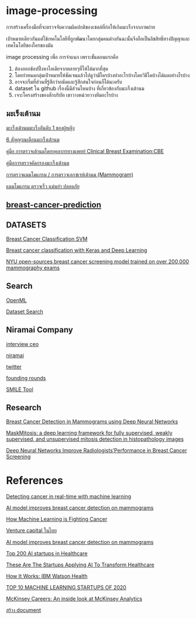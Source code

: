 # image-processing
การสร้างเครื่องมือที่จะตรวจจับความผิดปกติของเซลล์ที่ก่อให้เกิดมะเร็งจากภาพถ่าย

เป้าหมายเดียวกันแต่ใช้เทคโนโลยีที่ถูกพัฒนาโดยกลุ่มคนต่างกันฉะนั้นจึงถือเป็นลิขสิทธิ์ทางปัญญาและเทคโนโลยีของใครของมัน

image processing เพื่อ การจำแนก
เพราะขั้นตอนแรกคือ
1. ต้องออกช้อปปิ้งหาไอเดียจากหลายๆที่ให้ได้มากที่สุด
2. โดยกำหนดกลุ่มเป้าหมายให้ชัดเจนแล้วไปดูว่ามีใครบ้างทำอะไรบ้างโดยวิธีใดบ้างได้ผลอย่างไรบ้าง
3. อาจจะเริ่มที่ส่วนที่รู้สึกว่าถนัดและรู้สึกสนใจก่อนก็ได้นะครับ
4. dataset ใน github เรื่องนี้มีส่วนไหนบ้าง ที่เกี่ยวข้องกับมะเร็งเต้านม
5. เจาะโครงสร้างของสักบริบัท เขาวางหน่วยวางทีมอะไรบ้าง 

## มะเร็งเต้านม
[มะเร็งเต้านมมะเร็งอันดับ 1 ของผู้หญิง](https://www.sikarin.com/content/detail/461/%E0%B9%82%E0%B8%A3%E0%B8%84%E0%B8%A1%E0%B8%B0%E0%B9%80%E0%B8%A3%E0%B9%87%E0%B8%87%E0%B9%80%E0%B8%95%E0%B9%89%E0%B8%B2%E0%B8%99%E0%B8%A1-%E0%B8%A1%E0%B8%B0%E0%B9%80%E0%B8%A3%E0%B9%87%E0%B8%87%E0%B8%AD%E0%B8%B1%E0%B8%99%E0%B8%94%E0%B8%B1%E0%B8%9A-1-%E0%B8%82%E0%B8%AD%E0%B8%87%E0%B8%9C%E0%B8%B9%E0%B9%89%E0%B8%AB%E0%B8%8D%E0%B8%B4%E0%B8%87)

[6 สัญญาณเตือนมะเร็งเต้านม](https://www.samitivejhospitals.com/th/%E0%B8%AA%E0%B8%B1%E0%B8%8D%E0%B8%8D%E0%B8%B2%E0%B8%93%E0%B8%A1%E0%B8%B0%E0%B9%80%E0%B8%A3%E0%B9%87%E0%B8%87%E0%B9%80%E0%B8%95%E0%B9%89%E0%B8%B2%E0%B8%99%E0%B8%A1/)

[คู่มือ การตรวจเต้านมโดยบุคลากรทางแพทย์ Clinical Breast Examination:CBE](http://www.nci.go.th/th/File_download/D_index/CBE/%E0%B8%84%E0%B8%B9%E0%B9%88%E0%B8%A1%E0%B8%B7%E0%B8%AD%20%E0%B8%81%E0%B8%B2%E0%B8%A3%E0%B8%95%E0%B8%A3%E0%B8%A7%E0%B8%88%E0%B9%80%E0%B8%95%E0%B9%89%E0%B8%B2%E0%B8%99%E0%B8%A1.pdf)

[คู่มือการตรวจคัดกรองมะเร็งเต้านม](http://www.kaengkrachan-hospital.com/images/main_1550108300/%E0%B8%84%E0%B8%B9%E0%B9%88%E0%B8%A1%E0%B8%B7%E0%B8%AD%E0%B8%81%E0%B8%B2%E0%B8%A3%E0%B8%95%E0%B8%A3%E0%B8%A7%E0%B8%88%E0%B8%84%E0%B8%B1%E0%B8%94%E0%B8%81%E0%B8%A3%E0%B8%AD%E0%B8%87%E0%B8%A1%E0%B8%B0%E0%B9%80%E0%B8%A3%E0%B9%87%E0%B8%87%E0%B9%80%E0%B8%95%E0%B9%89%E0%B8%B2%E0%B8%99%E0%B8%A1.pdf)

[การตรวจแมมโมแกรม / การตรวจเอกซเรย์เต้านม (Mammogram)](https://medthai.com/%E0%B8%81%E0%B8%B2%E0%B8%A3%E0%B8%95%E0%B8%A3%E0%B8%A7%E0%B8%88%E0%B9%81%E0%B8%A1%E0%B8%A1%E0%B9%82%E0%B8%A1%E0%B9%81%E0%B8%81%E0%B8%A3%E0%B8%A1/)

[แมมโมแกรม ตรวจเร็ว แม่นยำ ปลอดภัย](https://www.siphhospital.com/th/news/article/share/515)
## [breast-cancer-prediction](https://github.com/topics/breast-cancer-prediction)

## DATASETS
[Breast Cancer Classification SVM](https://www.kaggle.com/babakgohardani/breast-cancer-classification-svm)

[Breast cancer classification with Keras and Deep Learning](https://www.pyimagesearch.com/2019/02/18/breast-cancer-classification-with-keras-and-deep-learning/)

[NYU open-sources breast cancer screening model trained on over 200,000 mammography exams](https://venturebeat.com/2019/03/21/nyu-open-sources-breast-cancer-screening-model-trained-on-over-200000-mammography-exams/)
## Search

[OpenML](https://www.openml.org/search?type=data)

[Dataset Search](https://datasetsearch.research.google.com/)

## Niramai Company
[interview ceo](https://blogs.cisco.com/csr/women-rock-it-geetha-manjunath-niramai#:~:text=Corporate%20Social%20Responsibility-,The%20Founder%2C%20CEO%20and%20CTO%20of%20Niramai%20on,Early%20Detection%20of%20Breast%20Cancer&text=Dr.,and%20why%20she%20founded%20Niramai.)

[niramai](https://www.niramai.com/)

[twitter](https://twitter.com/niramaianalytix)

[founding rounds](https://www.crunchbase.com/organization/niramai-health-analytix/company_financials)

[SMILE Tool](https://www.niramai.com/about/smile/)

## Research
[Breast Cancer Detection in Mammograms using Deep Neural Networks](https://www.researchgate.net/publication/337674033_Breast_Cancer_Detection_in_Mammograms_using_Deep_Neural_Networks)

[MaskMitosis: a deep learning framework for fully supervised, weakly supervised, and unsupervised mitosis detection in histopathology images](https://link.springer.com/article/10.1007/s11517-020-02175-z)

[Deep Neural Networks Improve Radiologists’Performance in Breast Cancer Screening](https://arxiv.org/pdf/1903.08297.pdf)
# References

[Detecting cancer in real-time with machine learning](https://www.youtube.com/watch?v=9Mz84cwVmS0&feature=share&fbclid=IwAR3Xl5jGYSsASg9WuezoGyJesUo_yWi1L-YRIXdKxhXYzynUidsYxM9l97s)

[AI model improves breast cancer detection on mammograms](https://www.youtube.com/watch?v=Mur70YjInmI&feature=share&fbclid=IwAR2xJUBHEjRPsjBs5CLwclsC2S5meCvL_r_-326Xoz0FcNEN4hqg0UDW2lU)

[How Machine Learning is Fighting Cancer](https://www.youtube.com/watch?v=ALQ_RNSRE40&feature=share&fbclid=IwAR1MmmWPAUhE0e5yVbqgAXifPOZJUuknTh0H7DVZSTclBg5Pb2d3zl7i8-s)

[Venture capital ในไทย](https://saiamad.wordpress.com/2015/05/27/venturecapitalthailand/?fbclid=IwAR1RC4u4zJiEeqXaUjnVxPmXTYzDaEwO_1OOqJaz1IQGJ-LnnVKDmVFJTlk)

[AI model improves breast cancer detection on mammograms](https://www.youtube.com/watch?v=Mur70YjInmI&feature=share&fbclid=IwAR1hzrxHqvzA2aUtwC3PG4AmKFv45YKv6jXMXqhCD9MeSzhgUkye6xIFYDI)

[Top 200 AI startups in Healthcare](https://www.medicalstartups.org/top/ai/?fbclid=IwAR0XVnnhnQitNp96mjYhi1i9AmJDNWeY6j9XQcS1tTNhVuGeJkiwg_00dgE#:~:text=OWKIN%20is%20the%20AI%20startup,with%20diseases%20and%20treatment%20outcomes)

[These Are The Startups Applying AI To Transform Healthcare](https://www.forbes.com/sites/robtoews/2020/08/26/ai-will-revolutionize-healthcare-the-transformation-has-already-begun/?fbclid=IwAR2griUWPyBuKO39pp0D4-pVBH7Cg0W1rqsbspnuyS5TZI2yJsuuHEMycrI#5c1145d3722f)

[How It Works: IBM Watson Health](https://www.youtube.com/watch?v=ZPXCF5e1_HI&feature=youtu.be&fbclid=IwAR3_vWwesOYhZz6n8BmzKqGsfaeWHBsLlIOBoKGP5sDEwYWFWXba5bP6iuo)

[TOP 10 MACHINE LEARNING STARTUPS OF 2020](https://www.analyticsinsight.net/top-10-machine-learning-startups-of-2020/?fbclid=IwAR2eqNtRmiAMzQPhBwGWOwbhFrff4-SdLcQ5uwEZkmr-3yARPKmIHIHrEzg)

[McKinsey Careers: An inside look at McKinsey Analytics](https://www.youtube.com/watch?v=hscCPOtUq9Y&feature=share&fbclid=IwAR0R2FVTswMKiqtqEO4ivUZeIfm7pWXpFGbw6t0ONCAJyEf66hhgT_wSdMo)

[สร้าง document](https://sharebootstrap.com/free-bootstrap-documentation-theme/)

